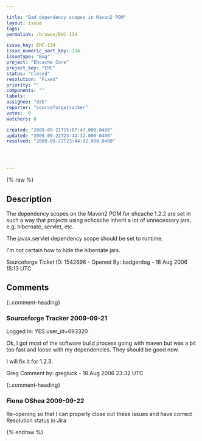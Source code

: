 ```yaml
---

title: "Bad dependency scopes in Maven2 POM"
layout: issue
tags: 
permalink: /browse/EHC-134

issue_key: EHC-134
issue_numeric_sort_key: 134
issuetype: "Bug"
project: "Ehcache Core"
project_key: "EHC"
status: "Closed"
resolution: "Fixed"
priority: ""
components: ""
labels: 
assignee: "drb"
reporter: "sourceforgetracker"
votes:  0
watchers: 0

created: "2009-09-21T15:07:47.000-0400"
updated: "2009-09-22T23:44:32.000-0400"
resolved: "2009-09-22T23:44:32.000-0400"




---
```


{% raw %}

## Description

<div markdown="1" class="description">

The dependency scopes on the Maven2 POM for ehcache
1.2.2 are set in such a way that projects using
echcache inherit a lot of unnecessary jars, e.g.
hibernate, servlet, etc.

The javax.servlet dependency scope should be set to
runtime.

I'm not certain how to hide the hibernate jars.






Sourceforge Ticket ID: 1542696 - Opened By: badgerdog - 18 Aug 2006 15:13 UTC

</div>

## Comments


{:.comment-heading}
### **Sourceforge Tracker** <span class="date">2009-09-21</span>

<div markdown="1" class="comment">

Logged In: YES 
user\_id=693320

Ok, I got most of the software build process going with maven but was a bit too 
fast and loose with my dependencies. They should be good now. 

I will fix it for 1.2.3.

Greg
Comment by: gregluck - 18 Aug 2006 23:32 UTC

</div>


{:.comment-heading}
### **Fiona OShea** <span class="date">2009-09-22</span>

<div markdown="1" class="comment">

Re-opening so that I can properly close out these issues and have correct Resolution status in Jira

</div>



{% endraw %}
